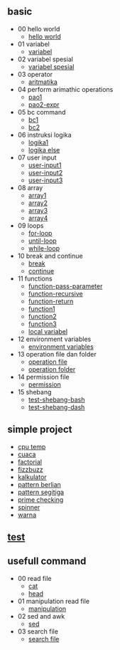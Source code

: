 
## basic
  * 00 hello world
    * [hello world](https://github.com/bellshade/shell/tree/main/basic/00_hello_world/hello_world.sh)
  * 01 variabel
    * [variabel](https://github.com/bellshade/shell/tree/main/basic/01_variabel/variabel.sh)
  * 02 variabel spesial
    * [variabel spesial](https://github.com/bellshade/shell/tree/main/basic/02_variabel_spesial/variabel_spesial.sh)
  * 03 operator
    * [aritmatika](https://github.com/bellshade/shell/tree/main/basic/03_operator/aritmatika.sh)
  * 04 perform arimathic operations
    * [pao1](https://github.com/bellshade/shell/tree/main/basic/04_perform_arimathic_operations/pao1.sh)
    * [pao2-expr](https://github.com/bellshade/shell/tree/main/basic/04_perform_arimathic_operations/pao2-expr.sh)
  * 05 bc command
    * [bc1](https://github.com/bellshade/shell/tree/main/basic/05_bc_command/bc1.sh)
    * [bc2](https://github.com/bellshade/shell/tree/main/basic/05_bc_command/bc2.sh)
  * 06 instruksi logika
    * [logika1](https://github.com/bellshade/shell/tree/main/basic/06_instruksi_logika/logika1.sh)
    * [logika else](https://github.com/bellshade/shell/tree/main/basic/06_instruksi_logika/logika_else.sh)
  * 07 user input
    * [user-input1](https://github.com/bellshade/shell/tree/main/basic/07_user_input/user-input1.sh)
    * [user-input2](https://github.com/bellshade/shell/tree/main/basic/07_user_input/user-input2.sh)
    * [user-input3](https://github.com/bellshade/shell/tree/main/basic/07_user_input/user-input3.sh)
  * 08 array
    * [array1](https://github.com/bellshade/shell/tree/main/basic/08_array/array1.sh)
    * [array2](https://github.com/bellshade/shell/tree/main/basic/08_array/array2.sh)
    * [array3](https://github.com/bellshade/shell/tree/main/basic/08_array/array3.sh)
    * [array4](https://github.com/bellshade/shell/tree/main/basic/08_array/array4.sh)
  * 09 loops
    * [for-loop](https://github.com/bellshade/shell/tree/main/basic/09_loops/for-loop.sh)
    * [until-loop](https://github.com/bellshade/shell/tree/main/basic/09_loops/until-loop.sh)
    * [while-loop](https://github.com/bellshade/shell/tree/main/basic/09_loops/while-loop.sh)
  * 10 break and continue
    * [break](https://github.com/bellshade/shell/tree/main/basic/10_break_and_continue/break.sh)
    * [continue](https://github.com/bellshade/shell/tree/main/basic/10_break_and_continue/continue.sh)
  * 11 functions
    * [function-pass-parameter](https://github.com/bellshade/shell/tree/main/basic/11_functions/function-pass-parameter.sh)
    * [function-recursive](https://github.com/bellshade/shell/tree/main/basic/11_functions/function-recursive.sh)
    * [function-return](https://github.com/bellshade/shell/tree/main/basic/11_functions/function-return.sh)
    * [function1](https://github.com/bellshade/shell/tree/main/basic/11_functions/function1.sh)
    * [function2](https://github.com/bellshade/shell/tree/main/basic/11_functions/function2.sh)
    * [function3](https://github.com/bellshade/shell/tree/main/basic/11_functions/function3.sh)
    * [local variabel](https://github.com/bellshade/shell/tree/main/basic/11_functions/local_variabel.sh)
  * 12 environment variables
    * [environment variables](https://github.com/bellshade/shell/tree/main/basic/12_environment_variables/environment_variables.sh)
  * 13 operation file dan folder
    * [operation file](https://github.com/bellshade/shell/tree/main/basic/13_operation_file_dan_folder/operation_file.sh)
    * [operation folder](https://github.com/bellshade/shell/tree/main/basic/13_operation_file_dan_folder/operation_folder.sh)
  * 14 permission file
    * [permission](https://github.com/bellshade/shell/tree/main/basic/14_permission_file/permission.sh)
  * 15 shebang
    * [test-shebang-bash](https://github.com/bellshade/shell/tree/main/basic/15_shebang/test-shebang-bash.sh)
    * [test-shebang-dash](https://github.com/bellshade/shell/tree/main/basic/15_shebang/test-shebang-dash.sh)

## simple project
  * [cpu temp](https://github.com/bellshade/shell/tree/main/simple_project/cpu_temp.sh)
  * [cuaca](https://github.com/bellshade/shell/tree/main/simple_project/cuaca.sh)
  * [factorial](https://github.com/bellshade/shell/tree/main/simple_project/factorial.sh)
  * [fizzbuzz](https://github.com/bellshade/shell/tree/main/simple_project/fizzbuzz.sh)
  * [kalkulator](https://github.com/bellshade/shell/tree/main/simple_project/kalkulator.sh)
  * [pattern berlian](https://github.com/bellshade/shell/tree/main/simple_project/pattern_berlian.sh)
  * [pattern segitiga](https://github.com/bellshade/shell/tree/main/simple_project/pattern_segitiga.sh)
  * [prime checking](https://github.com/bellshade/shell/tree/main/simple_project/prime_checking.sh)
  * [spinner](https://github.com/bellshade/shell/tree/main/simple_project/spinner.sh)
  * [warna](https://github.com/bellshade/shell/tree/main/simple_project/warna.sh)

## [test](https://github.com/bellshade/shell/tree/main//test.sh)

## usefull command
  * 00 read file
    * [cat](https://github.com/bellshade/shell/tree/main/usefull_command/00_read_file/cat.sh)
    * [head](https://github.com/bellshade/shell/tree/main/usefull_command/00_read_file/head.sh)
  * 01 manipulation read file
    * [manipulation](https://github.com/bellshade/shell/tree/main/usefull_command/01_manipulation_read_file/manipulation.sh)
  * 02 sed and awk
    * [sed](https://github.com/bellshade/shell/tree/main/usefull_command/02_sed_and_awk/sed.sh)
  * 03 search file
    * [search file](https://github.com/bellshade/shell/tree/main/usefull_command/03_search_file/search_file.sh)
